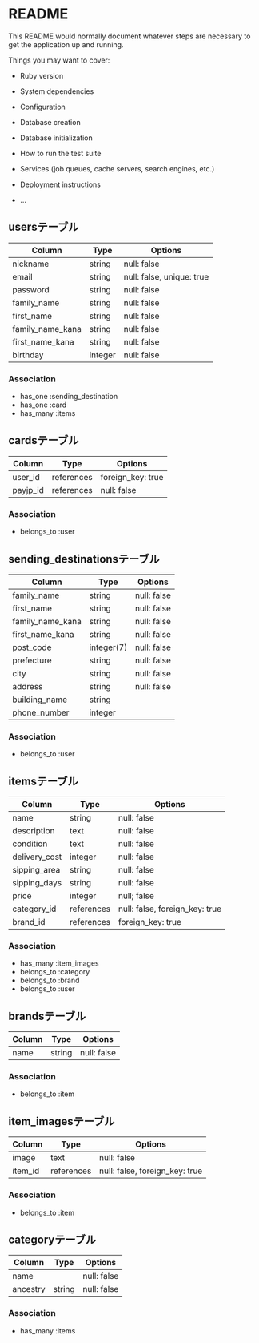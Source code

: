 # README

This README would normally document whatever steps are necessary to get the
application up and running.

Things you may want to cover:

* Ruby version

* System dependencies

* Configuration

* Database creation

* Database initialization

* How to run the test suite

* Services (job queues, cache servers, search engines, etc.)

* Deployment instructions

* ...

## usersテーブル

|Column|Type|Options|
|------|----|-------|
|nickname|string|null: false|
|email|string|null: false, unique: true|
|password|string|null: false|
|family_name|string|null: false|
|first_name|string|null: false|
|family_name_kana|string|null: false|
|first_name_kana|string|null: false|
|birthday|integer|null: false|

### Association
- has_one :sending_destination
- has_one :card
- has_many :items

## cardsテーブル

|Column|Type|Options|
|------|----|-------|
|user_id|references|foreign_key: true|
|payjp_id|references|null: false|

### Association
- belongs_to :user

## sending_destinationsテーブル

|Column|Type|Options|
|------|----|-------|
|family_name|string|null: false|
|first_name|string|null: false|
|family_name_kana|string|null: false|
|first_name_kana|string|null: false|
|post_code|integer(7)|null: false|
|prefecture|string|null: false|
|city|string|null: false|
|address|string|null: false|
|building_name|string||
|phone_number|integer||

### Association
- belongs_to :user

## itemsテーブル

|Column|Type|Options|
|------|----|-------|
|name|string|null: false|
|description|text|null: false|
|condition|text|null: false|
|delivery_cost|integer|null: false|
|sipping_area|string|null: false|
|sipping_days|string|null: false|
|price|integer|null; false|
|category_id|references|null: false, foreign_key: true|
|brand_id|references|foreign_key: true|

### Association
- has_many :item_images
- belongs_to :category
- belongs_to :brand
- belongs_to :user

## brandsテーブル

|Column|Type|Options|
|------|----|-------|
|name|string|null: false|

### Association
- belongs_to :item

## item_imagesテーブル

|Column|Type|Options|
|------|----|-------|
|image|text|null: false|
|item_id|references|null: false, foreign_key: true|

### Association
- belongs_to :item

## categoryテーブル

|Column|Type|Options|
|------|----|-------|
|name||null: false|
|ancestry|string|null: false|

### Association
- has_many :items
